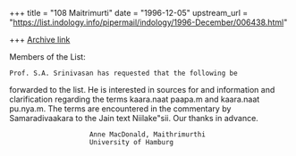 +++
title = "108 Maitrimurti"
date = "1996-12-05"
upstream_url = "https://list.indology.info/pipermail/indology/1996-December/006438.html"

+++
[Archive link](https://list.indology.info/pipermail/indology/1996-December/006438.html)

Members of the List:

    Prof. S.A. Srinivasan has requested that the following be 
forwarded to the list.  He is interested in sources for and 
information and clarification regarding the terms kaara.naat 
paapa.m and kaara.naat pu.nya.m. The terms are encountered in the 
commentary by Samaradivaakara to the Jain text Niilake"sii. Our thanks 
in advance.

                        Anne MacDonald, Maithrimurthi
                        University of Hamburg




